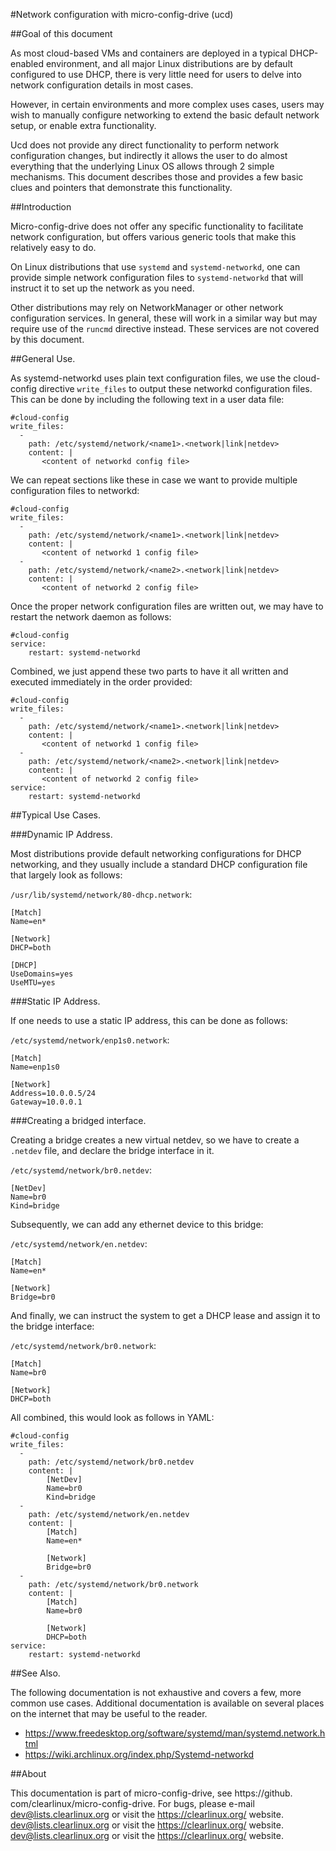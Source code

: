 #Network configuration with micro-config-drive (ucd)

##Goal of this document

As most cloud-based VMs and containers are deployed in a typical
DHCP-enabled environment, and all major Linux distributions are by
default configured to use DHCP, there is very little need for users
to delve into network configuration details in most cases.

However, in certain environments and more complex uses cases, users
may wish to manually configure networking to extend the basic default
network setup, or enable extra functionality.

Ucd does not provide any direct functionality to perform network
configuration changes, but indirectly it allows the user to do almost
everything that the underlying Linux OS allows through 2 simple
mechanisms. This document describes those and provides a few basic
clues and pointers that demonstrate this functionality.


##Introduction

Micro-config-drive does not offer any specific functionality to
facilitate network configuration, but offers various generic tools
that make this relatively easy to do.

On Linux distributions that use `systemd` and `systemd-networkd`,
one can provide simple network configuration files to `systemd-networkd`
that will instruct it to set up the network as you need.

Other distributions may rely on NetworkManager or other network
configuration services. In general, these will work in a similar way
but may require use of the `runcmd` directive instead. These
services are not covered by this document.


##General Use.

As systemd-networkd uses plain text configuration files, we use the
cloud-config directive `write_files` to output these networkd
configuration files. This can be done by including the following text
in a user data file:

```
#cloud-config
write_files:
  -
    path: /etc/systemd/network/<name1>.<network|link|netdev>
    content: |
       <content of networkd config file>
```

We can repeat sections like these in case we want to provide multiple
configuration files to networkd:

```
#cloud-config
write_files:
  -
    path: /etc/systemd/network/<name1>.<network|link|netdev>
    content: |
       <content of networkd 1 config file>
  -
    path: /etc/systemd/network/<name2>.<network|link|netdev>
    content: |
       <content of networkd 2 config file>
```

Once the proper network configuration files are written out, we may have
to restart the network daemon as follows:

```
#cloud-config
service:
    restart: systemd-networkd
```

Combined, we just append these two parts to have it all written and
executed immediately in the order provided:

```
#cloud-config
write_files:
  -
    path: /etc/systemd/network/<name1>.<network|link|netdev>
    content: |
       <content of networkd 1 config file>
  -
    path: /etc/systemd/network/<name2>.<network|link|netdev>
    content: |
       <content of networkd 2 config file>
service:
    restart: systemd-networkd
```


##Typical Use Cases.

###Dynamic IP Address.

Most distributions provide default networking configurations for DHCP
networking, and they usually include a standard DHCP configuration file
that largely look as follows:

`/usr/lib/systemd/network/80-dhcp.network`:

```
[Match]
Name=en*

[Network]
DHCP=both

[DHCP]
UseDomains=yes
UseMTU=yes
```

###Static IP Address.

If one needs to use a static IP address, this can be done as follows:

`/etc/systemd/network/enp1s0.network`:

```
[Match]
Name=enp1s0

[Network]
Address=10.0.0.5/24
Gateway=10.0.0.1
```


###Creating a bridged interface.

Creating a bridge creates a new virtual netdev, so we have to create
a `.netdev` file, and declare the bridge interface in it.

`/etc/systemd/network/br0.netdev`:

```
[NetDev]
Name=br0
Kind=bridge
```

Subsequently, we can add any ethernet device to this bridge:

`/etc/systemd/network/en.netdev`:

```
[Match]
Name=en*

[Network]
Bridge=br0
```

And finally, we can instruct the system to get a DHCP lease and
assign it to the bridge interface:


`/etc/systemd/network/br0.network`:

```
[Match]
Name=br0

[Network]
DHCP=both
```

All combined, this would look as follows in YAML:

```
#cloud-config
write_files:
  -
    path: /etc/systemd/network/br0.netdev
    content: |
        [NetDev]
        Name=br0
        Kind=bridge
  -
    path: /etc/systemd/network/en.netdev
    content: |
        [Match]
        Name=en*
        
        [Network]
        Bridge=br0
  -
    path: /etc/systemd/network/br0.network
    content: |
        [Match]
        Name=br0
        
        [Network]
        DHCP=both
service:
    restart: systemd-networkd
```


##See Also.

The following documentation is not exhaustive and covers a few, more
common use cases. Additional documentation is available on several
places on the internet that may be useful to the reader.

 - https://www.freedesktop.org/software/systemd/man/systemd.network.html
 - https://wiki.archlinux.org/index.php/Systemd-networkd


##About

This documentation is part of micro-config-drive, see https://github.
com/clearlinux/micro-config-drive. For bugs, please e-mail
dev@lists.clearlinux.org or visit the https://clearlinux.org/ website.
dev@lists.clearlinux.org or visit the https://clearlinux.org/ website.
dev@lists.clearlinux.org or visit the https://clearlinux.org/ website.
